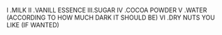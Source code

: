 I  .MILK
II .VANILL ESSENCE
III.SUGAR
IV .COCOA POWDER
V  .WATER (ACCORDING TO HOW MUCH DARK IT SHOULD BE)
VI .DRY NUTS YOU LIKE (IF WANTED)